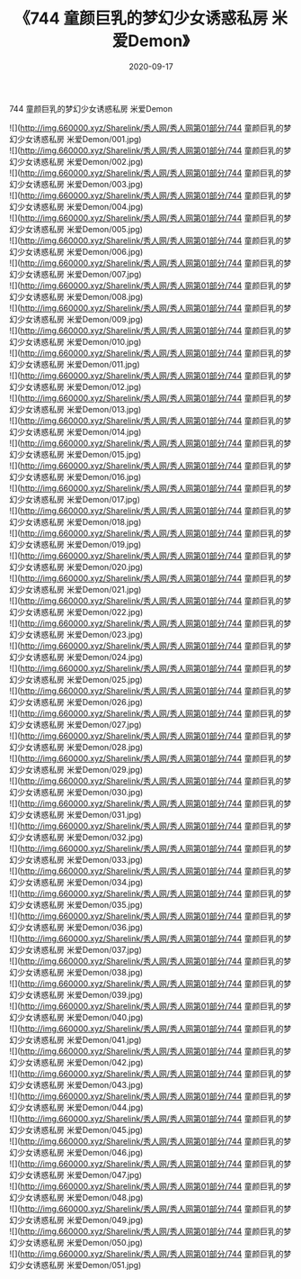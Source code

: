 ﻿---
layout: post
title:  《744 童颜巨乳的梦幻少女诱惑私房 米爱Demon》
date:   2020-09-17
img: http://img.660000.xyz/Sharelink/秀人网/秀人网第01部分/744 童颜巨乳的梦幻少女诱惑私房 米爱Demon/000.jpg
categories: [美女, 清纯, 唯美]
---

744 童颜巨乳的梦幻少女诱惑私房 米爱Demon

  ![](http://img.660000.xyz/Sharelink/秀人网/秀人网第01部分/744 童颜巨乳的梦幻少女诱惑私房 米爱Demon/001.jpg) <br> ![](http://img.660000.xyz/Sharelink/秀人网/秀人网第01部分/744 童颜巨乳的梦幻少女诱惑私房 米爱Demon/002.jpg) <br> ![](http://img.660000.xyz/Sharelink/秀人网/秀人网第01部分/744 童颜巨乳的梦幻少女诱惑私房 米爱Demon/003.jpg) <br> ![](http://img.660000.xyz/Sharelink/秀人网/秀人网第01部分/744 童颜巨乳的梦幻少女诱惑私房 米爱Demon/004.jpg) <br> ![](http://img.660000.xyz/Sharelink/秀人网/秀人网第01部分/744 童颜巨乳的梦幻少女诱惑私房 米爱Demon/005.jpg) <br> ![](http://img.660000.xyz/Sharelink/秀人网/秀人网第01部分/744 童颜巨乳的梦幻少女诱惑私房 米爱Demon/006.jpg) <br> ![](http://img.660000.xyz/Sharelink/秀人网/秀人网第01部分/744 童颜巨乳的梦幻少女诱惑私房 米爱Demon/007.jpg) <br> ![](http://img.660000.xyz/Sharelink/秀人网/秀人网第01部分/744 童颜巨乳的梦幻少女诱惑私房 米爱Demon/008.jpg) <br> ![](http://img.660000.xyz/Sharelink/秀人网/秀人网第01部分/744 童颜巨乳的梦幻少女诱惑私房 米爱Demon/009.jpg) <br> ![](http://img.660000.xyz/Sharelink/秀人网/秀人网第01部分/744 童颜巨乳的梦幻少女诱惑私房 米爱Demon/010.jpg) <br> ![](http://img.660000.xyz/Sharelink/秀人网/秀人网第01部分/744 童颜巨乳的梦幻少女诱惑私房 米爱Demon/011.jpg) <br> ![](http://img.660000.xyz/Sharelink/秀人网/秀人网第01部分/744 童颜巨乳的梦幻少女诱惑私房 米爱Demon/012.jpg) <br> ![](http://img.660000.xyz/Sharelink/秀人网/秀人网第01部分/744 童颜巨乳的梦幻少女诱惑私房 米爱Demon/013.jpg) <br> ![](http://img.660000.xyz/Sharelink/秀人网/秀人网第01部分/744 童颜巨乳的梦幻少女诱惑私房 米爱Demon/014.jpg) <br> ![](http://img.660000.xyz/Sharelink/秀人网/秀人网第01部分/744 童颜巨乳的梦幻少女诱惑私房 米爱Demon/015.jpg) <br> ![](http://img.660000.xyz/Sharelink/秀人网/秀人网第01部分/744 童颜巨乳的梦幻少女诱惑私房 米爱Demon/016.jpg) <br> ![](http://img.660000.xyz/Sharelink/秀人网/秀人网第01部分/744 童颜巨乳的梦幻少女诱惑私房 米爱Demon/017.jpg) <br> ![](http://img.660000.xyz/Sharelink/秀人网/秀人网第01部分/744 童颜巨乳的梦幻少女诱惑私房 米爱Demon/018.jpg) <br> ![](http://img.660000.xyz/Sharelink/秀人网/秀人网第01部分/744 童颜巨乳的梦幻少女诱惑私房 米爱Demon/019.jpg) <br> ![](http://img.660000.xyz/Sharelink/秀人网/秀人网第01部分/744 童颜巨乳的梦幻少女诱惑私房 米爱Demon/020.jpg) <br> ![](http://img.660000.xyz/Sharelink/秀人网/秀人网第01部分/744 童颜巨乳的梦幻少女诱惑私房 米爱Demon/021.jpg) <br> ![](http://img.660000.xyz/Sharelink/秀人网/秀人网第01部分/744 童颜巨乳的梦幻少女诱惑私房 米爱Demon/022.jpg) <br> ![](http://img.660000.xyz/Sharelink/秀人网/秀人网第01部分/744 童颜巨乳的梦幻少女诱惑私房 米爱Demon/023.jpg) <br> ![](http://img.660000.xyz/Sharelink/秀人网/秀人网第01部分/744 童颜巨乳的梦幻少女诱惑私房 米爱Demon/024.jpg) <br> ![](http://img.660000.xyz/Sharelink/秀人网/秀人网第01部分/744 童颜巨乳的梦幻少女诱惑私房 米爱Demon/025.jpg) <br> ![](http://img.660000.xyz/Sharelink/秀人网/秀人网第01部分/744 童颜巨乳的梦幻少女诱惑私房 米爱Demon/026.jpg) <br> ![](http://img.660000.xyz/Sharelink/秀人网/秀人网第01部分/744 童颜巨乳的梦幻少女诱惑私房 米爱Demon/027.jpg) <br> ![](http://img.660000.xyz/Sharelink/秀人网/秀人网第01部分/744 童颜巨乳的梦幻少女诱惑私房 米爱Demon/028.jpg) <br> ![](http://img.660000.xyz/Sharelink/秀人网/秀人网第01部分/744 童颜巨乳的梦幻少女诱惑私房 米爱Demon/029.jpg) <br> ![](http://img.660000.xyz/Sharelink/秀人网/秀人网第01部分/744 童颜巨乳的梦幻少女诱惑私房 米爱Demon/030.jpg) <br> ![](http://img.660000.xyz/Sharelink/秀人网/秀人网第01部分/744 童颜巨乳的梦幻少女诱惑私房 米爱Demon/031.jpg) <br> ![](http://img.660000.xyz/Sharelink/秀人网/秀人网第01部分/744 童颜巨乳的梦幻少女诱惑私房 米爱Demon/032.jpg) <br> ![](http://img.660000.xyz/Sharelink/秀人网/秀人网第01部分/744 童颜巨乳的梦幻少女诱惑私房 米爱Demon/033.jpg) <br> ![](http://img.660000.xyz/Sharelink/秀人网/秀人网第01部分/744 童颜巨乳的梦幻少女诱惑私房 米爱Demon/034.jpg) <br> ![](http://img.660000.xyz/Sharelink/秀人网/秀人网第01部分/744 童颜巨乳的梦幻少女诱惑私房 米爱Demon/035.jpg) <br> ![](http://img.660000.xyz/Sharelink/秀人网/秀人网第01部分/744 童颜巨乳的梦幻少女诱惑私房 米爱Demon/036.jpg) <br> ![](http://img.660000.xyz/Sharelink/秀人网/秀人网第01部分/744 童颜巨乳的梦幻少女诱惑私房 米爱Demon/037.jpg) <br> ![](http://img.660000.xyz/Sharelink/秀人网/秀人网第01部分/744 童颜巨乳的梦幻少女诱惑私房 米爱Demon/038.jpg) <br> ![](http://img.660000.xyz/Sharelink/秀人网/秀人网第01部分/744 童颜巨乳的梦幻少女诱惑私房 米爱Demon/039.jpg) <br> ![](http://img.660000.xyz/Sharelink/秀人网/秀人网第01部分/744 童颜巨乳的梦幻少女诱惑私房 米爱Demon/040.jpg) <br> ![](http://img.660000.xyz/Sharelink/秀人网/秀人网第01部分/744 童颜巨乳的梦幻少女诱惑私房 米爱Demon/041.jpg) <br> ![](http://img.660000.xyz/Sharelink/秀人网/秀人网第01部分/744 童颜巨乳的梦幻少女诱惑私房 米爱Demon/042.jpg) <br> ![](http://img.660000.xyz/Sharelink/秀人网/秀人网第01部分/744 童颜巨乳的梦幻少女诱惑私房 米爱Demon/043.jpg) <br> ![](http://img.660000.xyz/Sharelink/秀人网/秀人网第01部分/744 童颜巨乳的梦幻少女诱惑私房 米爱Demon/044.jpg) <br> ![](http://img.660000.xyz/Sharelink/秀人网/秀人网第01部分/744 童颜巨乳的梦幻少女诱惑私房 米爱Demon/045.jpg) <br> ![](http://img.660000.xyz/Sharelink/秀人网/秀人网第01部分/744 童颜巨乳的梦幻少女诱惑私房 米爱Demon/046.jpg) <br> ![](http://img.660000.xyz/Sharelink/秀人网/秀人网第01部分/744 童颜巨乳的梦幻少女诱惑私房 米爱Demon/047.jpg) <br> ![](http://img.660000.xyz/Sharelink/秀人网/秀人网第01部分/744 童颜巨乳的梦幻少女诱惑私房 米爱Demon/048.jpg) <br> ![](http://img.660000.xyz/Sharelink/秀人网/秀人网第01部分/744 童颜巨乳的梦幻少女诱惑私房 米爱Demon/049.jpg) <br> ![](http://img.660000.xyz/Sharelink/秀人网/秀人网第01部分/744 童颜巨乳的梦幻少女诱惑私房 米爱Demon/050.jpg) <br> ![](http://img.660000.xyz/Sharelink/秀人网/秀人网第01部分/744 童颜巨乳的梦幻少女诱惑私房 米爱Demon/051.jpg) <br>